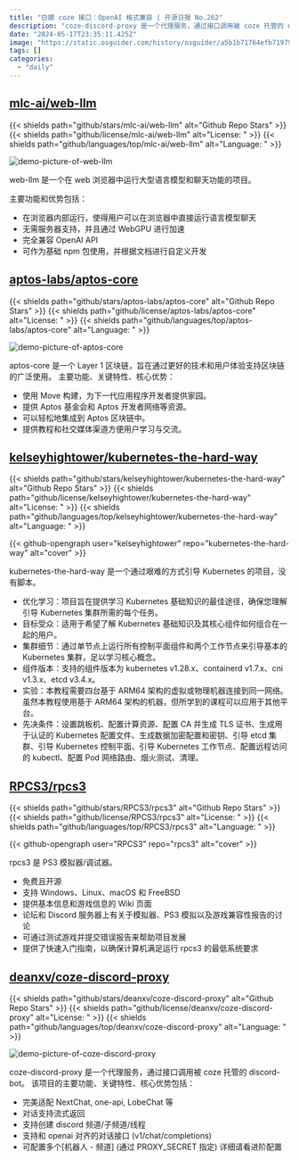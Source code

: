 ```yaml
---
title: "白嫖 coze 接口：OpenAI 格式兼容 | 开源日报 No.262"
description: "coze-discord-proxy 是一个代理服务，通过接口调用被 coze 托管的 discord-bot。"
date: "2024-05-17T23:35:11.425Z"
image: "https://static.osguider.com/history/osguider/a5b1b71764efb7197914edc6acd04801.png"
tags: []
categories:
  - "daily"
---
```


## [mlc-ai/web-llm](https://github.com/mlc-ai/web-llm)

{{< shields path="github/stars/mlc-ai/web-llm" alt="Github Repo Stars" >}} {{< shields path="github/license/mlc-ai/web-llm" alt="License: " >}} {{< shields path="github/languages/top/mlc-ai/web-llm" alt="Language: " >}}

![demo-picture-of-web-llm](https://static.osguider.com/subject/github/mlc-ai/web-llm/3de18a076f469fb13c5939c5d4656624.gif)

web-llm 是一个在 web 浏览器中运行大型语言模型和聊天功能的项目。

主要功能和优势包括：

- 在浏览器内部运行，使得用户可以在浏览器中直接运行语言模型聊天
- 无需服务器支持，并且通过 WebGPU 进行加速
- 完全兼容 OpenAI API
- 可作为基础 npm 包使用，并根据文档进行自定义开发
  
## [aptos-labs/aptos-core](https://github.com/aptos-labs/aptos-core)

{{< shields path="github/stars/aptos-labs/aptos-core" alt="Github Repo Stars" >}} {{< shields path="github/license/aptos-labs/aptos-core" alt="License: " >}} {{< shields path="github/languages/top/aptos-labs/aptos-core" alt="Language: " >}}

![demo-picture-of-aptos-core](https://static.osguider.com/subject/github/aptos-labs/aptos-core/f496dd9efe64005211ba12038b64ad38.png)

aptos-core 是一个 Layer 1 区块链，旨在通过更好的技术和用户体验支持区块链的广泛使用。
主要功能、关键特性、核心优势：

- 使用 Move 构建，为下一代应用程序开发者提供家园。
- 提供 Aptos 基金会和 Aptos 开发者网络等资源。
- 可以轻松地集成到 Aptos 区块链中。
- 提供教程和社交媒体渠道方便用户学习与交流。
  
## [kelseyhightower/kubernetes-the-hard-way](https://github.com/kelseyhightower/kubernetes-the-hard-way)

{{< shields path="github/stars/kelseyhightower/kubernetes-the-hard-way" alt="Github Repo Stars" >}} {{< shields path="github/license/kelseyhightower/kubernetes-the-hard-way" alt="License: " >}} {{< shields path="github/languages/top/kelseyhightower/kubernetes-the-hard-way" alt="Language: " >}}

{{< github-opengraph user="kelseyhightower" repo="kubernetes-the-hard-way" alt="cover" >}}

kubernetes-the-hard-way 是一个通过艰难的方式引导 Kubernetes 的项目，没有脚本。

- 优化学习：项目旨在提供学习 Kubernetes 基础知识的最佳途径，确保您理解引导 Kubernetes 集群所需的每个任务。
- 目标受众：适用于希望了解 Kubernetes 基础知识及其核心组件如何组合在一起的用户。
- 集群细节：通过单节点上运行所有控制平面组件和两个工作节点来引导基本的 Kubernetes 集群，足以学习核心概念。
- 组件版本：支持的组件版本为 kubernetes v1.28.x、containerd v1.7.x、cni v1.3.x、etcd v3.4.x。
- 实验：本教程需要四台基于 ARM64 架构的虚拟或物理机器连接到同一网络。虽然本教程使用基于 ARM64 架构的机器，但所学到的课程可以应用于其他平台。
- 先决条件：设置跳板机、配置计算资源、配置 CA 并生成 TLS 证书、生成用于认证的 Kubernetes 配置文件、生成数据加密配置和密钥、引导 etcd 集群、引导 Kubernetes 控制平面、引导 Kubernetes 工作节点、配置远程访问的 kubectl、配置 Pod 网络路由、烟火测试、清理。
  
## [RPCS3/rpcs3](https://github.com/RPCS3/rpcs3)

{{< shields path="github/stars/RPCS3/rpcs3" alt="Github Repo Stars" >}} {{< shields path="github/license/RPCS3/rpcs3" alt="License: " >}} {{< shields path="github/languages/top/RPCS3/rpcs3" alt="Language: " >}}

{{< github-opengraph user="RPCS3" repo="rpcs3" alt="cover" >}}

rpcs3 是 PS3 模拟器/调试器。

- 免费且开源
- 支持 Windows、Linux、macOS 和 FreeBSD
- 提供基本信息和游戏信息的 Wiki 页面
- 论坛和 Discord 服务器上有关于模拟器、PS3 模拟以及游戏兼容性报告的讨论
- 可通过测试游戏并提交错误报告来帮助项目发展
- 提供了快速入门指南，以确保计算机满足运行 rpcs3 的最低系统要求
  
## [deanxv/coze-discord-proxy](https://github.com/deanxv/coze-discord-proxy)

{{< shields path="github/stars/deanxv/coze-discord-proxy" alt="Github Repo Stars" >}} {{< shields path="github/license/deanxv/coze-discord-proxy" alt="License: " >}} {{< shields path="github/languages/top/deanxv/coze-discord-proxy" alt="Language: " >}}

![demo-picture-of-coze-discord-proxy](https://static.osguider.com/subject/github/deanxv/coze-discord-proxy/0a0597f924b8fd520000f6b0aa10517e.png)

coze-discord-proxy 是一个代理服务，通过接口调用被 coze 托管的 discord-bot。
该项目的主要功能、关键特性、核心优势包括：

- 完美适配 NextChat, one-api, LobeChat 等
- 对话支持流式返回
- 支持创建 discord 频道/子频道/线程
- 支持和 openai 对齐的对话接口 (v1/chat/completions)
- 可配置多个[机器人 - 频道] (通过 PROXY_SECRET 指定) 详细请看进阶配置
  
